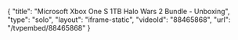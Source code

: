 {
    "title": "Microsoft Xbox One S 1TB Halo Wars 2 Bundle - Unboxing",
    "type": "solo",
    "layout": "iframe-static",
    "videoId": "88465868",
    "url": "\/tvpembed\/88465868"
}
